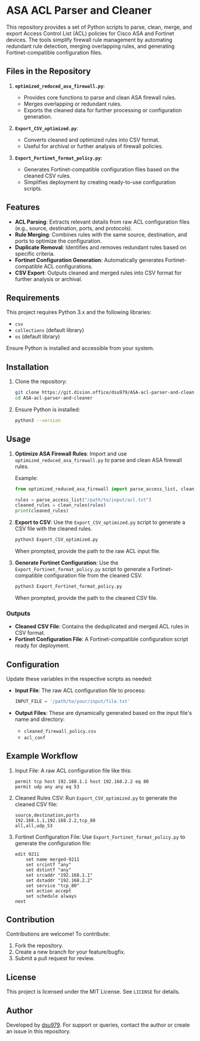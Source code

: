 # ASA ACL Parser and Cleaner

This repository provides a set of Python scripts to parse, clean, merge, and export Access Control List (ACL) policies for Cisco ASA and Fortinet devices. The tools simplify firewall rule management by automating redundant rule detection, merging overlapping rules, and generating Fortinet-compatible configuration files.

## Files in the Repository

1. **`optimized_reduced_asa_firewall.py`**:

   - Provides core functions to parse and clean ASA firewall rules.
   - Merges overlapping or redundant rules.
   - Exports the cleaned data for further processing or configuration generation.

2. **`Export_CSV_optimized.py`**:

   - Converts cleaned and optimized rules into CSV format.
   - Useful for archival or further analysis of firewall policies.

3. **`Export_Fortinet_format_policy.py`**:

   - Generates Fortinet-compatible configuration files based on the cleaned CSV rules.
   - Simplifies deployment by creating ready-to-use configuration scripts.

## Features

- **ACL Parsing**: Extracts relevant details from raw ACL configuration files (e.g., source, destination, ports, and protocols).
- **Rule Merging**: Combines rules with the same source, destination, and ports to optimize the configuration.
- **Duplicate Removal**: Identifies and removes redundant rules based on specific criteria.
- **Fortinet Configuration Generation**: Automatically generates Fortinet-compatible ACL configurations.
- **CSV Export**: Outputs cleaned and merged rules into CSV format for further analysis or archival.

## Requirements

This project requires Python 3.x and the following libraries:

- `csv`
- `collections` (default library)
- `os` (default library)

Ensure Python is installed and accessible from your system.

## Installation

1. Clone the repository:

   ```bash
   git clone https://git.dision.office/dsu979/ASA-acl-parser-and-cleaner.git
   cd ASA-acl-parser-and-cleaner
   ```

2. Ensure Python is installed:

   ```bash
   python3 --version
   ```

## Usage

1. **Optimize ASA Firewall Rules**:
   Import and use `optimized_reduced_asa_firewall.py` to parse and clean ASA firewall rules.

   Example:
   ```python
   from optimized_reduced_asa_firewall import parse_access_list, clean_rules

   rules = parse_access_list("/path/to/input/acl.txt")
   cleaned_rules = clean_rules(rules)
   print(cleaned_rules)
   ```

2. **Export to CSV**:
   Use the `Export_CSV_optimized.py` script to generate a CSV file with the cleaned rules.

   ```bash
   python3 Export_CSV_optimized.py
   ```
   When prompted, provide the path to the raw ACL input file.

3. **Generate Fortinet Configuration**:
   Use the `Export_Fortinet_format_policy.py` script to generate a Fortinet-compatible configuration file from the cleaned CSV.

   ```bash
   python3 Export_Fortinet_format_policy.py
   ```
   When prompted, provide the path to the cleaned CSV file.

### Outputs

- **Cleaned CSV File**: Contains the deduplicated and merged ACL rules in CSV format.
- **Fortinet Configuration File**: A Fortinet-compatible configuration script ready for deployment.

## Configuration

Update these variables in the respective scripts as needed:

- **Input File**:
  The raw ACL configuration file to process:

  ```python
  INPUT_FILE = '/path/to/your/input/file.txt'
  ```

- **Output Files**:
  These are dynamically generated based on the input file's name and directory:

  - `cleaned_firewall_policy.csv`
  - `acl_conf`

## Example Workflow

1. Input File:
   A raw ACL configuration file like this:

   ```plaintext
   permit tcp host 192.168.1.1 host 192.168.2.2 eq 80
   permit udp any any eq 53
   ```

2. Cleaned Rules CSV:
   Run `Export_CSV_optimized.py` to generate the cleaned CSV file:

   ```csv
   source,destination,ports
   192.168.1.1,192.168.2.2,tcp_80
   all,all,udp_53
   ```

3. Fortinet Configuration File:
   Use `Export_Fortinet_format_policy.py` to generate the configuration file:

   ```plaintext
   edit 9211
       set name merged-9211
       set srcintf "any"
       set dstintf "any"
       set srcaddr "192.168.1.1"
       set dstaddr "192.168.2.2"
       set service "tcp_80"
       set action accept
       set schedule always
   next
   ```

## Contribution

Contributions are welcome! To contribute:

1. Fork the repository.
2. Create a new branch for your feature/bugfix.
3. Submit a pull request for review.

## License

This project is licensed under the MIT License. See `LICENSE` for details.

## Author

Developed by [dsu979](mailto:your-email@example.com). For support or queries, contact the author or create an issue in this repository.

